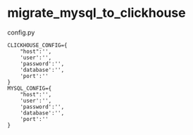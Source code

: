 # migrate_mysql_to_clickhouse

config.py
```
CLICKHOUSE_CONFIG={
    "host":'',
    'user':'',
    'password':'',
    'database':'',
    'port':''
}
MYSQL_CONFIG={
    "host":'',
    'user':'',
    'password':'',
    'database':'',
    'port':''
}

```
